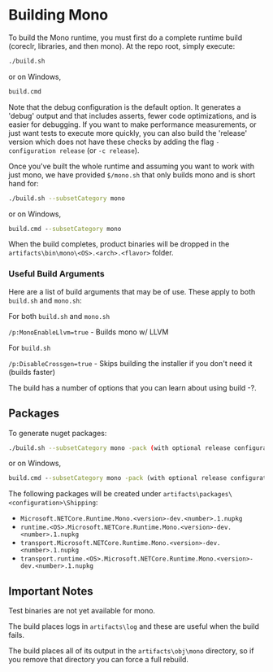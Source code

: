 # Building Mono

To build the Mono runtime, you must first do a complete runtime build (coreclr, libraries, and then mono).  At the repo root, simply execute:

```bash
./build.sh 
```
or on Windows,
```bat
build.cmd
```
Note that the debug configuration is the default option. It generates a 'debug' output and that includes asserts, fewer code optimizations, and is easier for debugging. If you want to make performance measurements, or just want tests to execute more quickly, you can also build the 'release' version which does not have these checks by adding the flag `-configuration release` (or `-c release`).
 

Once you've built the whole runtime and assuming you want to work with just mono, we have provided `$/mono.sh` that only builds mono and is short hand for:

```bash
./build.sh --subsetCategory mono
```
or on Windows,
```bat
build.cmd --subsetCategory mono
```
When the build completes, product binaries will be dropped in the `artifacts\bin\mono\<OS>.<arch>.<flavor>` folder.

### Useful Build Arguments
Here are a list of build arguments that may be of use.  These apply to both `build.sh` and `mono.sh`:

For both `build.sh` and `mono.sh`

`/p:MonoEnableLlvm=true` - Builds mono w/ LLVM

For `build.sh`

`/p:DisableCrossgen=true` - Skips building the installer if you don't need it (builds faster)

The build has a number of options that you can learn about using build -?.

## Packages

To generate nuget packages:

```bash
./build.sh --subsetCategory mono -pack (with optional release configuration)
```
or on Windows,
```bat
build.cmd --subsetCategory mono -pack (with optional release configuration)
```

The following packages will be created under `artifacts\packages\<configuration>\Shipping`:

- `Microsoft.NETCore.Runtime.Mono.<version>-dev.<number>.1.nupkg`
- `runtime.<OS>.Microsoft.NETCore.Runtime.Mono.<version>-dev.<number>.1.nupkg`
- `transport.Microsoft.NETCore.Runtime.Mono.<version>-dev.<number>.1.nupkg`
- `transport.runtime.<OS>.Microsoft.NETCore.Runtime.Mono.<version>-dev.<number>.1.nupkg`

## Important Notes 

Test binaries are not yet available for mono.

The build places logs in `artifacts\log` and these are useful when the build fails.

The build places all of its output in the `artifacts\obj\mono` directory, so if you remove that directory you can force a
full rebuild.
